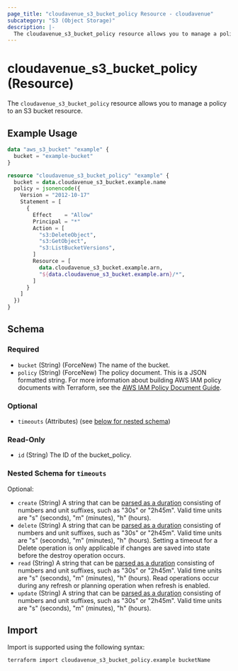 ```yaml
---
page_title: "cloudavenue_s3_bucket_policy Resource - cloudavenue"
subcategory: "S3 (Object Storage)"
description: |-
  The cloudavenue_s3_bucket_policy resource allows you to manage a policy to an S3 bucket resource.
---
```


# cloudavenue_s3_bucket_policy (Resource)

The `cloudavenue_s3_bucket_policy` resource allows you to manage a policy to an S3 bucket resource.

## Example Usage

```terraform
data "aws_s3_bucket" "example" {
  bucket = "example-bucket"
}

resource "cloudavenue_s3_bucket_policy" "example" {
  bucket = data.cloudavenue_s3_bucket.example.name
  policy = jsonencode({
    Version = "2012-10-17"
    Statement = [
      {
        Effect    = "Allow"
        Principal = "*"
        Action = [
          "s3:DeleteObject",
          "s3:GetObject",
          "s3:ListBucketVersions",
        ]
        Resource = [
          data.cloudavenue_s3_bucket.example.arn,
          "${data.cloudavenue_s3_bucket.example.arn}/*",
        ]
      }
    ]
  })
}
```

<!-- schema generated by tfplugindocs -->
## Schema

### Required

- `bucket` (String) (ForceNew) The name of the bucket.
- `policy` (String) (ForceNew) The policy document. This is a JSON formatted string. For more information about building AWS IAM policy documents with Terraform, see the [AWS IAM Policy Document Guide](https://docs.aws.amazon.com/IAM/latest/UserGuide/reference_policies.html).

### Optional

- `timeouts` (Attributes) (see [below for nested schema](#nestedatt--timeouts))

### Read-Only

- `id` (String) The ID of the bucket_policy.

<a id="nestedatt--timeouts"></a>
### Nested Schema for `timeouts`

Optional:

- `create` (String) A string that can be [parsed as a duration](https://pkg.go.dev/time#ParseDuration) consisting of numbers and unit suffixes, such as "30s" or "2h45m". Valid time units are "s" (seconds), "m" (minutes), "h" (hours).
- `delete` (String) A string that can be [parsed as a duration](https://pkg.go.dev/time#ParseDuration) consisting of numbers and unit suffixes, such as "30s" or "2h45m". Valid time units are "s" (seconds), "m" (minutes), "h" (hours). Setting a timeout for a Delete operation is only applicable if changes are saved into state before the destroy operation occurs.
- `read` (String) A string that can be [parsed as a duration](https://pkg.go.dev/time#ParseDuration) consisting of numbers and unit suffixes, such as "30s" or "2h45m". Valid time units are "s" (seconds), "m" (minutes), "h" (hours). Read operations occur during any refresh or planning operation when refresh is enabled.
- `update` (String) A string that can be [parsed as a duration](https://pkg.go.dev/time#ParseDuration) consisting of numbers and unit suffixes, such as "30s" or "2h45m". Valid time units are "s" (seconds), "m" (minutes), "h" (hours).

## Import

Import is supported using the following syntax:
```shell
terraform import cloudavenue_s3_bucket_policy.example bucketName
```